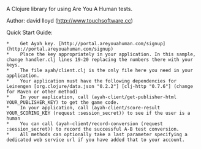 A Clojure library for using Are You A Human tests.

Author: david lloyd (http://www.touchsoftware.cc)

Quick Start Guide:

    *    Get Ayah key. [http://portal.areyouahuman.com/signup](http://portal.areyouahuman.com/signup)
    *    Place the key appropriately in your application. In this sample, change handler.clj lines 19-20 replacing the numbers there with your keys.
    *    The file ayah/client.clj is the only file here you need in your application.
    *    Your application must have the following dependencies for Leinengen [org.clojure/data.json "0.2.2"] [clj-http "0.7.6"] (change for Maven or other method)
    *    In your aaplication, call (ayah-client/get-publisher-html YOUR_PUBLISHER_KEY) to get the game code.
    *    In your application, call (ayah-client/score-result YOUR_SCORING_KEY (request :session_secret)) to see if the user is a human
    *    You can call (ayah-client/record-conversion (request :session_secret)) to record the successful A-B test conversion.
    *    All methods can optionally take a last parameter specifying a dedicated web service url if you have added that to your account.
